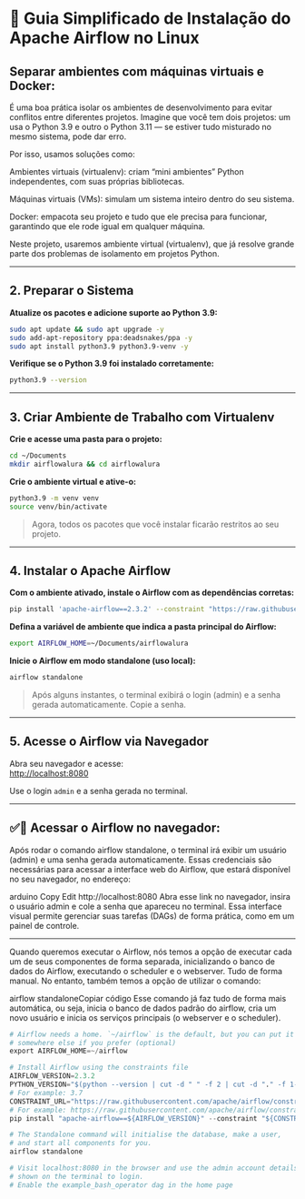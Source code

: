 
# 🧱 Guia Simplificado de Instalação do Apache Airflow no Linux

## Separar ambientes com máquinas virtuais e Docker:

É uma boa prática isolar os ambientes de desenvolvimento para evitar conflitos entre diferentes projetos. Imagine que você tem dois projetos: um usa o Python 3.9 e outro o Python 3.11 — se estiver tudo misturado no mesmo sistema, pode dar erro.

Por isso, usamos soluções como:

Ambientes virtuais (virtualenv): criam “mini ambientes” Python independentes, com suas próprias bibliotecas.

Máquinas virtuais (VMs): simulam um sistema inteiro dentro do seu sistema.

Docker: empacota seu projeto e tudo que ele precisa para funcionar, garantindo que ele rode igual em qualquer máquina.

Neste projeto, usaremos ambiente virtual (virtualenv), que já resolve grande parte dos problemas de isolamento em projetos Python.

---

## 2. Preparar o Sistema

**Atualize os pacotes e adicione suporte ao Python 3.9:**

```bash
sudo apt update && sudo apt upgrade -y
sudo add-apt-repository ppa:deadsnakes/ppa -y
sudo apt install python3.9 python3.9-venv -y
```

**Verifique se o Python 3.9 foi instalado corretamente:**

```bash
python3.9 --version
```

---

## 3. Criar Ambiente de Trabalho com Virtualenv

**Crie e acesse uma pasta para o projeto:**

```bash
cd ~/Documents
mkdir airflowalura && cd airflowalura
```

**Crie o ambiente virtual e ative-o:**

```bash
python3.9 -m venv venv
source venv/bin/activate
```

> Agora, todos os pacotes que você instalar ficarão restritos ao seu projeto.

---

## 4. Instalar o Apache Airflow

**Com o ambiente ativado, instale o Airflow com as dependências corretas:**

```bash
pip install 'apache-airflow==2.3.2' --constraint "https://raw.githubusercontent.com/apache/airflow/constraints-2.3.2/constraints-3.9.txt"
```

**Defina a variável de ambiente que indica a pasta principal do Airflow:**

```bash
export AIRFLOW_HOME=~/Documents/airflowalura
```

**Inicie o Airflow em modo standalone (uso local):**

```bash
airflow standalone
```

> Após alguns instantes, o terminal exibirá o login (admin) e a senha gerada automaticamente. Copie a senha.

---

## 5. Acesse o Airflow via Navegador

Abra seu navegador e acesse:  
[http://localhost:8080](http://localhost:8080)  

Use o login `admin` e a senha gerada no terminal.

---

## ✅🔐  Acessar o Airflow no navegador:


Após rodar o comando airflow standalone, o terminal irá exibir um usuário (admin) e uma senha gerada automaticamente.
Essas credenciais são necessárias para acessar a interface web do Airflow, que estará disponível no seu navegador, no endereço:

arduino
Copy
Edit
http://localhost:8080
Abra esse link no navegador, insira o usuário admin e cole a senha que apareceu no terminal. Essa interface visual permite gerenciar suas tarefas (DAGs) de forma prática, como em um painel de controle.

---

Quando queremos executar o Airflow, nós temos a opção de executar cada um de seus componentes de forma separada, inicializando o banco de dados do Airflow, executando o scheduler e o webserver. Tudo de forma manual. No entanto, também temos a opção de utilizar o comando:

airflow standaloneCopiar código
Esse comando já faz tudo de forma mais automática, ou seja, inicia o banco de dados padrão do airflow, cria um novo usuário e inicia os serviços principais (o webserver e o scheduler).


```python
# Airflow needs a home. `~/airflow` is the default, but you can put it
# somewhere else if you prefer (optional)
export AIRFLOW_HOME=~/airflow

# Install Airflow using the constraints file
AIRFLOW_VERSION=2.3.2
PYTHON_VERSION="$(python --version | cut -d " " -f 2 | cut -d "." -f 1-2)"
# For example: 3.7
CONSTRAINT_URL="https://raw.githubusercontent.com/apache/airflow/constraints-${AIRFLOW_VERSION}/constraints-${PYTHON_VERSION}.txt"
# For example: https://raw.githubusercontent.com/apache/airflow/constraints-2.3.2/constraints-3.7.txt
pip install "apache-airflow==${AIRFLOW_VERSION}" --constraint "${CONSTRAINT_URL}"

# The Standalone command will initialise the database, make a user,
# and start all components for you.
airflow standalone

# Visit localhost:8080 in the browser and use the admin account details
# shown on the terminal to login.
# Enable the example_bash_operator dag in the home page

```